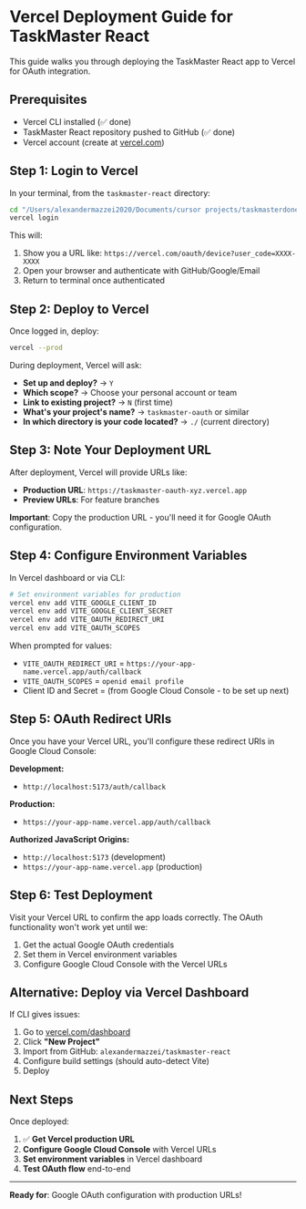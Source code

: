 # Vercel Deployment Guide for TaskMaster React

This guide walks you through deploying the TaskMaster React app to Vercel for OAuth integration.

## Prerequisites
- Vercel CLI installed (✅ done)
- TaskMaster React repository pushed to GitHub (✅ done)
- Vercel account (create at [vercel.com](https://vercel.com))

## Step 1: Login to Vercel

In your terminal, from the `taskmaster-react` directory:

```bash
cd "/Users/alexandermazzei2020/Documents/cursor projects/taskmasterdoneworking sept 16 backup/taskmaster-react"
vercel login
```

This will:
1. Show you a URL like: `https://vercel.com/oauth/device?user_code=XXXX-XXXX`
2. Open your browser and authenticate with GitHub/Google/Email
3. Return to terminal once authenticated

## Step 2: Deploy to Vercel

Once logged in, deploy:

```bash
vercel --prod
```

During deployment, Vercel will ask:
- **Set up and deploy?** → `Y`
- **Which scope?** → Choose your personal account or team
- **Link to existing project?** → `N` (first time)
- **What's your project's name?** → `taskmaster-oauth` or similar
- **In which directory is your code located?** → `./` (current directory)

## Step 3: Note Your Deployment URL

After deployment, Vercel will provide URLs like:
- **Production URL**: `https://taskmaster-oauth-xyz.vercel.app`
- **Preview URLs**: For feature branches

**Important**: Copy the production URL - you'll need it for Google OAuth configuration.

## Step 4: Configure Environment Variables

In Vercel dashboard or via CLI:

```bash
# Set environment variables for production
vercel env add VITE_GOOGLE_CLIENT_ID
vercel env add VITE_GOOGLE_CLIENT_SECRET
vercel env add VITE_OAUTH_REDIRECT_URI
vercel env add VITE_OAUTH_SCOPES
```

When prompted for values:
- `VITE_OAUTH_REDIRECT_URI` = `https://your-app-name.vercel.app/auth/callback`
- `VITE_OAUTH_SCOPES` = `openid email profile`
- Client ID and Secret = (from Google Cloud Console - to be set up next)

## Step 5: OAuth Redirect URIs

Once you have your Vercel URL, you'll configure these redirect URIs in Google Cloud Console:

**Development:**
- `http://localhost:5173/auth/callback`

**Production:**
- `https://your-app-name.vercel.app/auth/callback`

**Authorized JavaScript Origins:**
- `http://localhost:5173` (development)
- `https://your-app-name.vercel.app` (production)

## Step 6: Test Deployment

Visit your Vercel URL to confirm the app loads correctly. The OAuth functionality won't work yet until we:
1. Get the actual Google OAuth credentials
2. Set them in Vercel environment variables
3. Configure Google Cloud Console with the Vercel URLs

## Alternative: Deploy via Vercel Dashboard

If CLI gives issues:
1. Go to [vercel.com/dashboard](https://vercel.com/dashboard)
2. Click **"New Project"**
3. Import from GitHub: `alexandermazzei/taskmaster-react`
4. Configure build settings (should auto-detect Vite)
5. Deploy

## Next Steps

Once deployed:
1. ✅ **Get Vercel production URL**
2. **Configure Google Cloud Console** with Vercel URLs
3. **Set environment variables** in Vercel dashboard
4. **Test OAuth flow** end-to-end

---

**Ready for**: Google OAuth configuration with production URLs!